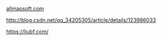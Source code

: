 [allmapsoft.com](allmapsoft.com)

http://blog.csdn.net/qq_34205305/article/details/123986033

https://liubf.com/